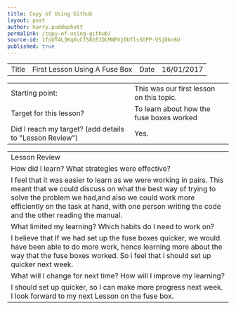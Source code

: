 ```yaml
---
title: Copy of Using Github
layout: post
author: harry.puddephatt
permalink: /copy-of-using-github/
source-id: 1foUT4L3KqXuCfS8161DLMNRVjDUflsSOPP-VSjDkn6U
published: true
---
```

<table>
  <tr>
    <td>Title</td>
    <td>First Lesson Using A Fuse Box</td>
    <td>Date</td>
    <td>16/01/2017</td>
  </tr>
</table>


<table>
  <tr>
    <td>Starting point:</td>
    <td>This was our first lesson on this topic.</td>
  </tr>
  <tr>
    <td>Target for this lesson?</td>
    <td>To learn about how the fuse boxes worked</td>
  </tr>
  <tr>
    <td>Did I reach my target? 
(add details to "Lesson Review")</td>
    <td> Yes.</td>
  </tr>
</table>


<table>
  <tr>
    <td>Lesson Review</td>
  </tr>
  <tr>
    <td>How did I learn? What strategies were effective? </td>
  </tr>
  <tr>
    <td>I feel that it was easier to learn as we were working in pairs. This meant that we could discuss on what the best way of trying to solve the problem we had,and also we could work more efficiently on the task at hand, with one person writing the code and the other reading the manual.</td>
  </tr>
  <tr>
    <td>What limited my learning? Which habits do I need to work on? </td>
  </tr>
  <tr>
    <td>I believe that If we had set up the fuse boxes quicker, we would have been able to do more work, hence learning more about the way that the fuse boxes worked. So i feel that i should set up quicker next week.</td>
  </tr>
  <tr>
    <td>What will I change for next time? How will I improve my learning?</td>
  </tr>
  <tr>
    <td>I should set up quicker, so I can make more progress next week. I look forward to my next Lesson on the fuse box.</td>
  </tr>
</table>



